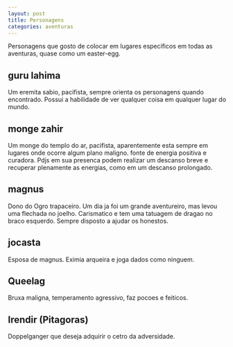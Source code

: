 ```yaml
---
layout: post
title: Personagens
categories: aventuras
---
```


Personagens que gosto de colocar em lugares específicos em todas as aventuras, quase como um easter-egg.

## guru lahima
Um eremita sabio, pacifista, sempre orienta os personagens quando encontrado. Possui a habilidade de ver qualquer coisa em qualquer lugar do mundo.

## monge zahir
Um monge do templo do ar, pacifista, aparentemente esta sempre em lugares onde ocorre algum plano maligno. fonte de energia positiva e curadora. Pdjs em sua presenca podem realizar um descanso breve e recuperar plenamente as energias, como em um descanso prolongado.

## magnus
Dono do Ogro trapaceiro. Um dia ja foi um grande aventureiro, mas levou uma flechada no joelho. Carismatico e tem uma tatuagem de dragao no braco esquerdo. Sempre disposto a ajudar os honestos.

## jocasta
Esposa de magnus. Eximia arqueira e joga dados como ninguem.

## Queelag
Bruxa maligna, temperamento agressivo, faz pocoes e feiticos.

## Irendir (Pitagoras)
Doppelganger que deseja adquirir o cetro da adversidade.
